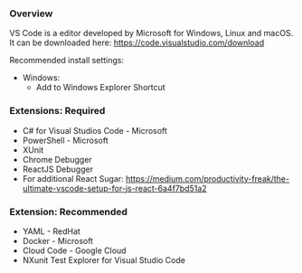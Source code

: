 ### Overview
VS Code is a editor developed by Microsoft for Windows, Linux and macOS.  It can be downloaded here:
https://code.visualstudio.com/download

Recommended install settings:
- Windows: 
    - Add to Windows Explorer Shortcut

### Extensions: Required
- C# for Visual Studios Code - Microsoft
- PowerShell - Microsoft
- XUnit
- Chrome Debugger
- ReactJS Debugger
- For additional React Sugar: https://medium.com/productivity-freak/the-ultimate-vscode-setup-for-js-react-6a4f7bd51a2

### Extension: Recommended
- YAML - RedHat
- Docker - Microsoft
- Cloud Code - Google Cloud
- NXunit Test Explorer for Visual Studio Code
